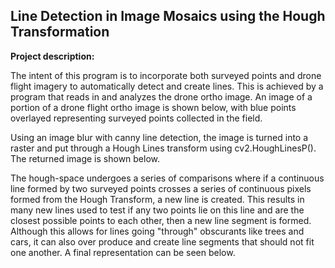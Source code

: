 ## Line Detection in Image Mosaics using the Hough Transformation

**Project description:** 

The intent of this program is to incorporate both surveyed points and drone flight imagery to automatically detect and create lines. This is achieved by a program that reads in and analyzes the drone ortho image.
An image of a portion of a drone flight ortho image is shown below, with blue points overlayed representing surveyed points collected in the field.

<src img="images/OrthoImagePoints.png?raw=True"/>

Using an image blur with canny line detection, the image is turned into a raster and put through a Hough Lines transform using cv2.HoughLinesP(). The returned image is shown below.

<src img="images/OrthoImageCanny.png?raw=True"/>

The hough-space undergoes a series of comparisons where if a continuous line formed by two surveyed points crosses a series of continuous pixels formed from the Hough Transform, a new line is created. This results in many new lines used to test if any two points lie on this line and are the closest possible points to each other, then a new line segment is formed. Although this allows for lines going "through" obscurants like trees and cars, it can also over produce and create line segments that should not fit one another. A final representation can be seen below.

<src img="images/OrthoImageLines.png?raw=True"/>
